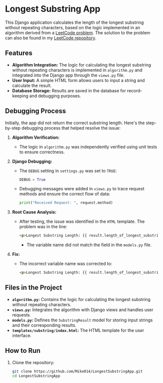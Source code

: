 # Longest Substring App

This Django application calculates the length of the longest substring without repeating characters, based on the logic implemented in an algorithm derived from a [LeetCode problem](https://leetcode.com/problems/longest-substring-without-repeating-characters/description/). The solution to the problem can also be found in my [LeetCode repository](https://github.com/Mike014/LeetCode-Solutions/tree/main/Longest_Substring_Without_Repeating_Characters).

## Features
- **Algorithm Integration:** The logic for calculating the longest substring without repeating characters is implemented in `algorithm.py` and integrated into the Django app through the `views.py` file.
- **User Input:** A simple HTML form allows users to input a string and calculate the result.
- **Database Storage:** Results are saved in the database for record-keeping and debugging purposes.

## Debugging Process
Initially, the app did not return the correct substring length. Here's the step-by-step debugging process that helped resolve the issue:

1. **Algorithm Verification:**
   - The logic in `algorithm.py` was independently verified using unit tests to ensure correctness.

2. **Django Debugging:**
   - The `DEBUG` setting in `settings.py` was set to `TRUE`:
     ```python
     DEBUG = True
     ```
   - Debugging messages were added in `views.py` to trace request methods and ensure the correct flow of data:
     ```python
     print("Received Request: ", request.method)
     ```

3. **Root Cause Analysis:**
   - After testing, the issue was identified in the `HTML` template. The problem was in the line:
     ```html
     <p>Longest Substring Length: {{ result.length_of_longest_substring }}</p>
     ```
     - The variable name did not match the field in the `models.py` file.

4. **Fix:**
   - The incorrect variable name was corrected to:
     ```html
     <p>Longest Substring Length: {{ result.length_of_longest_substring }}</p>
     ```

## Files in the Project

- **`algorithm.py`:** Contains the logic for calculating the longest substring without repeating characters.
- **`views.py`:** Integrates the algorithm with Django views and handles user requests.
- **`models.py`:** Defines the `SubstringResult` model for storing input strings and their corresponding results.
- **`templates/substring/index.html`:** The HTML template for the user interface.

## How to Run
1. Clone the repository:
   ```bash
   git clone https://github.com/Mike014/LongestSubstringApp.git
   cd LongestSubstringApp